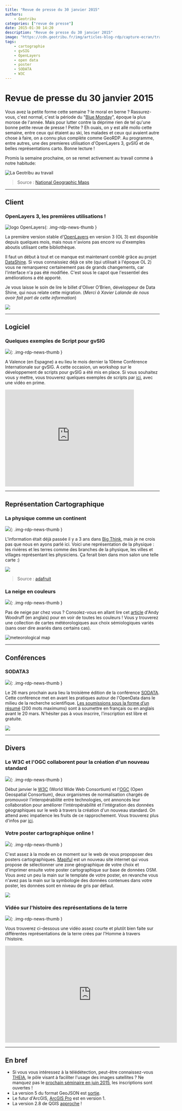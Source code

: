 ```yaml
---
title: "Revue de presse du 30 janvier 2015"
authors:
    - Geotribu
categories: ["revue de presse"]
date: 2015-01-30 14:20
description: "Revue de presse du 30 janvier 2015"
image: "https://cdn.geotribu.fr/img/articles-blog-rdp/capture-ecran/travail.png"
tags:
    - cartographie
    - gvSIG
    - OpenLayers
    - open data
    - poster
    - SODATA
    - W3C
---
```


# Revue de presse du 30 janvier 2015

Vous avez la petite forme cette semaine ? le moral en berne ? Rassurez-vous, c'est normal, c'est la période du "[Blue Monday](https://fr.wikipedia.org/wiki/Lundi_blues)", époque la plus morose de l'année. Mais pour lutter contre la déprime rien de tel qu'une bonne petite revue de presse ! Petite ? Eh ouais, on y est allé mollo cette semaine, entre ceux qui étaient au ski, les malades et ceux qui avaient autre chose à faire, on a connu plus complète comme GeoRDP. Au programme, entre autres, une des premieres utilisation d'OpenLayers 3, gvSIG et de belles représentations carto. Bonne lecture !

Promis la semaine prochaine, on se remet activement au travail comme à notre habitude:

![La Geotribu au travail](https://cdn.geotribu.fr/img/articles-blog-rdp/capture-ecran/travail.png)

> Source : [National Geographic Maps](https://twitter.com/NatGeoMaps/status/558702732719050752)

----

## Client

### OpenLayers 3, les premières utilisations !

![logo OpenLayers](https://cdn.geotribu.fr/img/logos-icones/logiciels_librairies/openlayers.png){: .img-rdp-news-thumb }

La première version stable d'[OpenLayers](https://openlayers.org/) en version 3 (OL 3) est disponible depuis quelques mois, mais nous n'avions pas encore vu d'exemples aboutis utilisant cette bibliothèque.

Il faut un début à tout et ce manque est maintenant comblé grâce au projet [DataShine](http://datashine.org.uk/#table=QS302EW&col=QS302EW0002&ramp=RdYlGn&layers=BTTT&zoom=12&lon=-0.1500&lat=51.5200). Si vous connaissiez déjà ce site (qui utilisait à l'époque OL 2) vous ne remarquerez certainement pas de grands changements, car l'interface n'a pas été modifiée. C'est sous le capot que l'essentiel des améliorations a été apporté.

Je vous laisse le soin de lire le billet d'Oliver O’Brien, développeur de Data Shine, qui nous relate cette migration. (*Merci à Xavier Lalande de nous avoir fait part de cette information*)

![](https://cdn.geotribu.fr/img/articles-blog-rdp/capture-ecran/ds_ol3.png)

----

## Logiciel

### Quelques exemples de Script pour gvSIG

![](https://cdn.geotribu.fr/img/logos-icones/logiciels_librairies/gvsig.png){: .img-rdp-news-thumb }

A Valence (en Espagne) a eu lieu le mois dernier la 10ème Conférence Internationale sur gvSIG. A cette occasion, un workshop sur le développement de scripts pour gvSIG a été mis en place. Si vous souhaitez vous y mettre, vous trouverez quelques exemples de scripts par [ici](http://blog.gvsig.org/2015/01/28/exercises-of-the-scripting-workshop-at-the-10th-international-gvsig-conference/), avec une vidéo en prime.

<iframe src="https://www.youtube.com/embed/7c_6KetDOAM" frameborder="0" height="315" width="420"></iframe>

----

## Représentation Cartographique

### La physique comme un continent

![](https://cdn.geotribu.fr/img/internal/icons-rdp-news/ancien.png){: .img-rdp-news-thumb }

L'information était déjà passée il y a 3 ans dans [Big Think](http://bigthink.com/strange-maps/579-a-1939-map-of-physics), mais je ne crois pas que nous en ayons parlé ici. Voici une représentation de la physique : les rivières et les terres comme des branches de la physique, les villes et villages représentant les physiciens. Ça ferait bien dans mon salon une telle carte :)

![](https://cdn.geotribu.fr/img/articles-blog-rdp/divers/map-science1.png)

> Source : [adafruit](https://www.adafruit.com/blog/2015/01/20/1939-map-of-physics-as-a-continent-arttuesday/)

### La neige en couleurs

![](https://cdn.geotribu.fr/img/logos-icones/divers/mnt.png){: .img-rdp-news-thumb }

Pas de neige par chez vous ? Consolez-vous en allant lire cet [article](http://andywoodruff.com/blog/a-blizzard-of-purple/) d'Andy Woodruff (en anglais) pour en voir de toutes les couleurs ! Vous y trouverez une collection de cartes météorologiques aux choix sémiologiques variés (sans oser dire avariés dans certains cas).

![meteorological map](https://cdn.geotribu.fr/img/articles-blog-rdp/divers/meteo_map.jpg "meteorological map")

----

## Conférences

### SODATA3

![](https://cdn.geotribu.fr/img/logos-icones/divers/opendata.jpg){: .img-rdp-news-thumb }

Le 26 mars prochain aura lieu la troisième édition de la conférence [SODATA](http://sodata.org/). Cette conférence met en avant les pratiques autour de l'OpenData dans le milieu de la recherche scientifique. [Les soumissions sous la forme d’un résumé](http://sodata.org/?page_id=157) (200 mots maximums) sont à soumettre en français ou en anglais avant le 20 mars. N'hésiter pas à vous inscrire, l'inscription est libre et gratuite.

![](https://cdn.geotribu.fr/img/articles-blog-rdp/capture-ecran/sodata3.png)

----

## Divers

### Le W3C et l'OGC collaborent pour la création d'un nouveau standard

![](https://cdn.geotribu.fr/img/logos-icones/entreprises_association/w3c.gif){: .img-rdp-news-thumb }

Début janvier le [W3C](http://www.w3.org/) (World Wide Web Consortium) et l'[OGC](http://www.opengeospatial.org/) (Open Geospatial Consortium), deux organismes de normalisation chargés de promouvoir l'interopérabilité entre technologies, ont annoncés leur collaboration pour améliorer l'intéropérabilité et l'intégration des données géographiques sur le web à travers la création d'un nouveau standard. On attend avec impatience les fruits de ce rapprochement. Vous trouverez plus d'infos par [ici](http://www.developpez.com/actu/80097/Un-projet-pour-unifier-les-donnees-geospatiales-sur-le-Web-voit-le-jour-le-W3C-et-l-OGC-collaborent-pour-la-creation-d-un-nouveau-standard/).

### Votre poster cartographique online !

![](https://cdn.geotribu.fr/img/logos-icones/divers/mapiful.png){: .img-rdp-news-thumb }

C'est assez à la mode en ce moment sur le web de vous propoposer des posters cartographiques. [Mapiful](https://www.mapiful.com/) est un nouveau site internet qui vous propose de sélectionner une zone géographique de votre choix et d'imprimer ensuite votre poster cartographique sur base de données OSM. Vous avez un peu la main sur le template de votre poster, en revanche vous n'avez pas la main sur la symbologie des données contenues dans votre poster, les données sont en niveau de gris par défaut.

![](https://cdn.geotribu.fr/img/articles-blog-rdp/capture-ecran/mapiful_marseille.png)

### Vidéo sur l'histoire des représentations de la terre

![](https://cdn.geotribu.fr/img/logos-icones/animation_video.png){: .img-rdp-news-thumb }

Vous trouverez ci-dessous une vidéo assez courte et plutôt bien faite sur différentes représentations de la terre crées par l'Homme à travers l'histoire.

<iframe src="https://www.youtube.com/embed/O0bBsFg26h0" frameborder="0" height="315" width="560"></iframe>

----

## En bref

- Si vous vous intéressez à la télédétection, peut-être connaissez-vous [THEIA](http://www.theia-land.fr/), le pôle visant à faciliter l'usage des images satellites ? Ne manquez pas le [prochain séminaire en juin 2015](http://seminaire-theia-geosud-2015.teledetection.fr/), les inscriptions sont ouvertes !
- La version 5 du format GeoJSON est [sortie](http://www.spinics.net/lists/ietf-ann/msg91767.html).
- Le futur d'ArcGIS, [ArcGIS Pro](http://www.arcorama.fr/2015/01/arcgis-pro-10-est-la.html) est en version 1.
- La version 2.8 de QGIS [approche](https://twitter.com/qgis/status/560281275773108224) !
